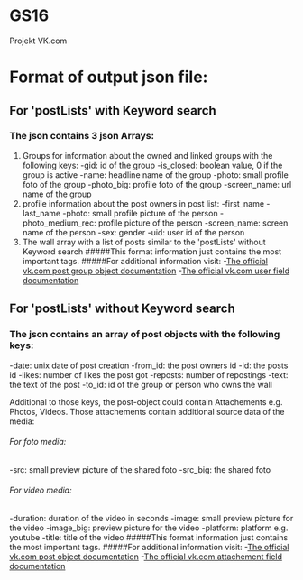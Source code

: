 # GS16
Projekt  VK.com


# Format of output json file:

## For 'postLists' with Keyword search
### The json contains 3 json Arrays:
1. Groups for information about the owned and linked groups with the following keys:
  -gid: id of the group
  -is_closed: boolean value, 0 if the group is active
  -name: headline name of the group
  -photo: small profile foto of the group
  -photo_big: profile foto of the group
  -screen_name: url name of the group
2. profile information about the post owners in post list:
  -first_name
  -last_name
  -photo: small profile picture of the person
  -photo_medium_rec: profile picture of the person
  -screen_name: screen name of the person
  -sex: gender
  -uid: user id of the person
3. The wall array with a list of posts similar to the 'postLists' without Keyword search
#####This format information just contains the most important tags.
#####For additional information visit: 
-[The official vk.com post group object documentation](https://vk.com/dev/fields_groups)
-[The official vk.com user field documentation](https://vk.com/dev/fields)

## For 'postLists' without Keyword search
### The json contains an array of post objects with the following keys:
-date: unix date of post creation
-from_id: the post owners id
-id: the posts id
-likes: number of likes the post got
-reposts: number of repostings
-text: the text of the post
-to_id: id of the group or person who owns the wall

Additional to those keys, the post-object could contain Attachements e.g. Photos, Videos.
Those attachements contain additional source data of the media:

###### For foto media:
-src: small preview picture of the shared foto
-src_big: the shared foto
###### For video media:
-duration: duration of the video in seconds
-image: small preview picture for the video
-image_big: preview picture for the video
-platform: platform e.g. youtube
-title: title of the video
#####This format information just contains the most important tags.
#####For additional information visit: 
-[The official vk.com post object documentation](https://vk.com/dev/post)
-[The official vk.com attachement field documentation](https://vk.com/dev/attachments_w)


